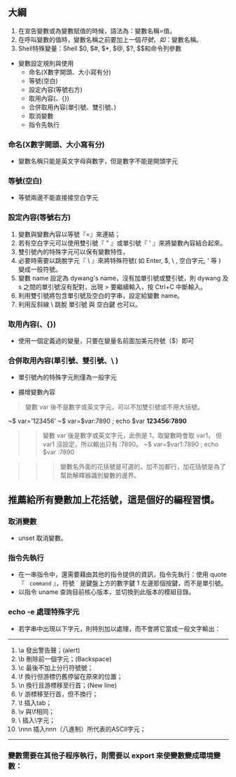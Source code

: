 ## 大綱
1. 在宣告變數或為變數賦值的時候，語法為：變數名稱=值。
2. 在呼叫變數的值時，變數名稱之前要加上一個$符號，如：$變數名稱。
3. Shell特殊變量：Shell $0, $#, $*, $@, $?, $$和命令列參數


* 變數設定規則與使用
    * 命名(X數字開頭、大小寫有分)
    * 等號(空白)
    * 設定內容(等號右方)
    * 取用內容($、${})
    * 合併取用內容(單引號、雙引號、\)
    * 取消變數
    * 指令先執行

### 命名(X數字開頭、大小寫有分)

* 變數名稱只能是英文字母與數字，但是數字不能是開頭字元

### 等號(空白)

* 等號兩邊不能直接接空白字元

### 設定內容(等號右方)

1. 變數與變數內容以等號『=』來連結；
2. 若有空白字元可以使用雙引號『 " 』或單引號『 ' 』來將變數內容結合起來。
3. 雙引號內的特殊字元可以保有變數特性，
4. 必要時需要以跳脫字元『 \ 』來將特殊符號( 如 Enter, $, \ , 空白字元, ' 等 ) 變成一般符號。
5. 變數 name 設定為 dywang's name，沒有加單引號或雙引號，則 dywang 及 s 之間的單引號沒有配對，出現 > 要繼續輸入，按 Ctrl+C 中斷輸入。
6. 利用雙引號將包含單引號及空白的字串，設定給變數 name。
7. 利用反斜線 \ 跳脫 單引號 與 空白鍵 也可以。

### 取用內容($、${})

* 使用一個定義過的變量，只要在變量名前面加美元符號（$）即可

### 合併取用內容(單引號、雙引號、\ )

* 單引號內的特殊字元則僅為一般字元

* 擴增變數內容
> 變數 var 後不是數字或英文字元，可以不加雙引號或不用大括號。

~$ var='123456'
~$ var=$var:7890 ; echo $var
**123456:7890**

>> 變數 var 後是數字或英文字元，此例是 1，取變數時會取 var1，
但 var1 沒設定，所以輸出只有 :7890。
~$ var=$var1:7890 ; echo $var
:7890

>>> 變數名外面的花括號是可選的，加不加都行，加花括號是為了幫助解釋器識別變數的邊界。

## 推薦給所有變數加上花括號，這是個好的編程習慣。


### 取消變數
* unset 取消變數。

### 指令先執行
* 在一串指令中，還需要藉由其他的指令提供的資訊，指令先執行：使用 quote 『 ` command` 』，符號 ` 是鍵盤上方的數字鍵 1 左邊那個按鍵，而不是單引號。
* 以指令 uname 查詢目前核心版本，並切換到此版本的模組目錄。


### echo -e 處理特殊字元
* 若字串中出現以下字元，則特別加以處理，而不會將它當成一般文字輸出：
---
1. \a 發出警告聲；(alert)
2. \b 刪除前一個字元；(Backspace)
3. \c 最後不加上分行符號號；
4. \f 換行但游標仍舊停留在原來的位置；
5. \n 換行且游標移至行首；(New line)
6. \r 游標移至行首，但不換行；
7. \t 插入tab；
8. \v 與\f相同；
9. \\ 插入\字元；
10. \nnn 插入nnn（八進制）所代表的ASCII字元；

---

### 變數需要在其他子程序執行，則需要以 export 來使變數變成環境變數：


